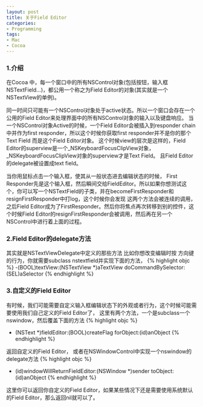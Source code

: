 ```yaml
---
layout: post
title: 关于Field Editor
categories:
- Programming
tags:
- Mac
- Cocoa
---
```


### 1.介绍
在Cocoa 中，每一个窗口中的所有NSControl对象(包括按钮，输入框NSTextField…)，都公用一个称之为Field Editor的对象(其实就是一个NSTextView的单例)。

同一时间只可能有一个NSControl对象处于active状态。所以一个窗口会存在一个公用的Field Editor来处理界面中的所有NSControl对象的输入以及键盘响应。
当一个NSControl对象Active的时候，一个Field Editor会被插入到responder chain中并作为first responder，所以这个时候你获取first responder并不是你的那个Text Field 而是这个Field Editor对象。
这个时候view的层次是这样的，Field Editor的superview是一个_NSKeyboardFocusClipView对象，_NSKeyboardFocusClipView对象的superview才是Text Field。
且Field Editor的delegate被设置成text field。

当你用鼠标点击一个输入框，使其从一般状态进去编辑状态的时候，
First Responder先是这个输入框，然后瞬间交给FieldEditor。所以如果你想测试这个，你可以写一个NSTextField的子类，并在becomeFirstResponder和resignFirstResponder中打log，这个时候你会发现 这两个方法会被连续的调用，之后Field Editor成为了FirstResponder。然后你将焦点再次转移到别的控件，这个时候Field Editor的resignFirstResponder会被调用，然后再在另一个NSControl中进行着上面的过程。

### 2.Field Editor的delegate方法
其实就是NSTextViewDelegate中定义的那些方法
比如你想改变编辑时按 方向键的行为，你就需要subclass nstextfield并实现下面的方法，
{% highlight objc %}
-(BOOL)textView:(NSTextView *)aTextView doCommandBySelector:(SEL)aSelector
{% endhighlight %}

### 3.自定义的Field Editor
有时候，我们可能需要自定义输入框编辑状态下的外观或者行为，这个时候可能需要使用我们自己定义的Field Editor了，
这里有两个方法，一个是subclass一个nswindow，然后覆盖下面的方法
{% highlight objc %}
- (NSText *)fieldEditor:(BOOL)createFlag forObject:(id)anObject
{% endhighlight %}

返回自定义的Field Editor，
或者在NSWindowControl中实现一个nswindow的delegate方法
{% highlight objc %}
- (id)windowWillReturnFieldEditor:(NSWindow *)sender toObject:(id)anObject
{% endhighlight %}

这里你可以返回你自定义的Field Editor，如果某些情况下还是需要使用系统默认的Field Editor，那么返回nil就可以了。
